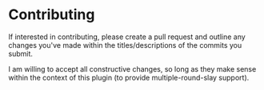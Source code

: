 # Contributing
If interested in contributing, please create a pull request and outline any changes you've made within the titles/descriptions of the commits you submit.

I am willing to accept all constructive changes, so long as they make sense within the context of this plugin (to provide multiple-round-slay support).
